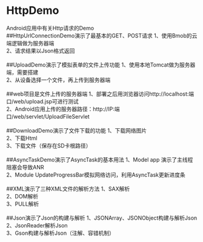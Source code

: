 # HttpDemo
Android应用中有关Http请求的Demo
<br/>
##HttpUrlConnectionDemo演示了最基本的GET、POST请求
1、使用Bmob的云端逻辑做为服务器端<br/>
2、请求结果以Json格式返回<br/>
<br/>
##UploadDemo演示了模拟表单的文件上传功能
1、使用本地Tomcat做为服务器端，需要搭建<br/>
2、从设备选择一个文件，再上传到服务器端<br/>
<br/>
##web项目是文件上传的服务器端
1、部署之后用浏览器访问http://localhost:端口/web/upload.jsp可进行测试<br/>
2、Android应用上传的服务器路径：http://IP:端口/web/servlet/UploadFileServlet<br/>
<br/>
##DownloadDemo演示了文件下载的功能
1、下载网络图片<br/>
2、下载Html<br/>
3、下载文件（保存在SD卡根路径）<br/>
<br/>
##AsyncTaskDemo演示了AsyncTask的基本用法
1、Model app 演示了主线程阻塞会导致ANR<br/>
2、Module UpdateProgressBar模拟网络访问，利用AsyncTask更新进度条<br/>
<br/>
##XML演示了三种XML文件的解析方法
1、SAX解析<br/>
2、DOM解析<br/>
3、PULL解析<br/>
<br/>
##Json演示了Json的构建与解析
1、JSONArray、JSONObject构建与解析Json<br/>
2、JsonReader解析Json<br/>
3、Gson构建与解析Json（注解、容错机制）<br/>
<br/>